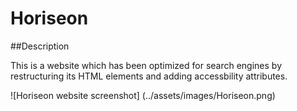 # Horiseon

##Description

This is a website which has been optimized for search engines by restructuring its HTML elements and adding accessbility attributes.

![Horiseon website screenshot] (../assets/images/Horiseon.png)

